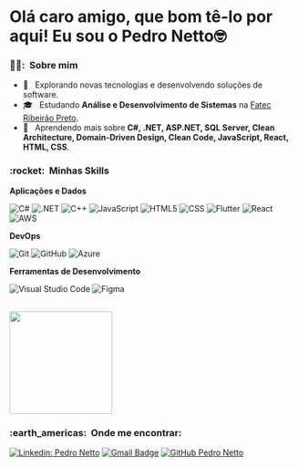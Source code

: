 <h1>Olá caro amigo, que bom tê-lo por aqui! Eu sou o Pedro Netto🤓</h1>

<h3> 🧔‍♂️: &nbsp;Sobre mim </h3>

- 🤔 &nbsp; Explorando novas tecnologias e desenvolvendo soluções de software.
- 🎓 &nbsp; Estudando **Análise e Desenvolvimento de Sistemas** na <a href="http://www.fatecrp.edu.br/">Fatec Ribeirão Preto</a>.
- 🌱 &nbsp; Aprendendo mais sobre **C#, .NET, ASP.NET, SQL Server, Clean Architecture, Domain-Driven Design, Clean Code, JavaScript, React, HTML, CSS**.

<h3> :rocket: &nbsp;Minhas Skills </h3>

**Aplicações e Dados**

  ![C#](https://img.shields.io/badge/C%23-239120?style=flat&logo=c-sharp&logoColor=white)
  ![.NET](https://img.shields.io/badge/.NET-5C2D91?style=flat&logo=.net&logoColor=white)
  ![C++](https://img.shields.io/badge/-C++-333333?style=flat&logo=C%2B%2B&logoColor=00599C)
  ![JavaScript](https://img.shields.io/badge/-JavaScript-333333?style=flat&logo=javascript)
  ![HTML5](https://img.shields.io/badge/-HTML5-333333?style=flat&logo=HTML5)
  ![CSS](https://img.shields.io/badge/-CSS-333333?style=flat&logo=CSS3&logoColor=1572B6)
  ![Flutter](https://img.shields.io/badge/-Flutter-333333?style=flat&logo=Flutter)
  ![React](https://img.shields.io/badge/-React-333333?style=flat&logo=react)
  ![AWS](https://img.shields.io/badge/Amazon_AWS-232F3E?style=flat&logo=amazon-aws&logoColor=white)  

**DevOps**

  ![Git](https://img.shields.io/badge/-Git-333333?style=flat&logo=git)
  ![GitHub](https://img.shields.io/badge/-GitHub-333333?style=flat&logo=github)
  ![Azure](https://img.shields.io/badge/Microsoft_Azure-0089D6?style=flat&logo=microsoft-azure&logoColor=white)

**Ferramentas de Desenvolvimento**

  ![Visual Studio Code](https://img.shields.io/badge/-Visual%20Studio%20Code-333333?style=flat&logo=visual-studio-code&logoColor=007ACC)
  ![Figma](https://img.shields.io/badge/-Figma-333333?style=flat&logo=figma&logoColor=007ACC)

<br/>

<a href="https://github.com/pedronetto404">
  <img height="180em" src="https://github-readme-stats.vercel.app/api?username=PedroNetto404&theme=dracula&show_icons=true" />
</a>

<br/>

<h3> :earth_americas: &nbsp;Onde me encontrar: </h3> 

[![Linkedin: Pedro Netto](https://img.shields.io/badge/-nettopedro-blue?style=flat-square&logo=Linkedin&logoColor=white&link=https://www.linkedin.com/in/nettopedro)](https://www.linkedin.com/in/nettopedro)
[![Gmail Badge](https://img.shields.io/badge/-pedronetto31415@gmail.com-006bed?style=flat-square&logo=Gmail&logoColor=white&link=mailto:SEU-EMAIL)](mailto:pedronetto31415@gmail.com)
[![GitHub Pedro Netto]( https://img.shields.io/github/followers/PedroNetto404?label=follow&style=social)](https://github.com/PedroNetto404)
